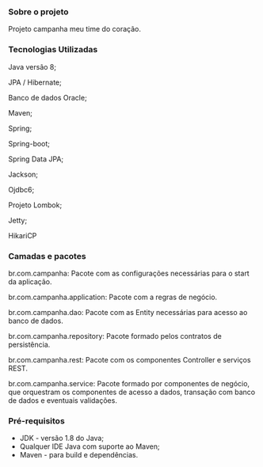 ### Sobre o projeto ###
Projeto campanha meu time do coração.

### Tecnologias Utilizadas ###
Java versão 8;

JPA / Hibernate;

Banco de dados Oracle;

Maven;

Spring;

Spring-boot;

Spring Data JPA;

Jackson;

Ojdbc6;

Projeto Lombok;

Jetty;

HikariCP

### Camadas e pacotes ###
br.com.campanha: Pacote com as configurações necessárias para o start da aplicação.

br.com.campanha.application: Pacote com a regras de negócio.

br.com.campanha.dao: Pacote com as Entity necessárias para acesso ao banco de dados.

br.com.campanha.repository: Pacote formado pelos contratos de persistência.

br.com.campanha.rest: Pacote com os componentes Controller e serviços REST.

br.com.campanha.service: Pacote formado por componentes de negócio, que orquestram os componentes de acesso a dados, transação com banco de dados e eventuais validações.


### Pré-requisitos ###

* JDK - versão 1.8 do Java;
* Qualquer IDE Java com suporte ao Maven;
* Maven - para build e dependências.
